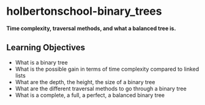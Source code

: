 # holbertonschool-binary_trees

**Time complexity, traversal methods, and what a balanced tree is.**


## Learning Objectives

* What is a binary tree
* What is the possible gain in terms of time complexity compared to linked lists
* What are the depth, the height, the size of a binary tree
* What are the different traversal methods to go through a binary tree
* What is a complete, a full, a perfect, a balanced binary tree
